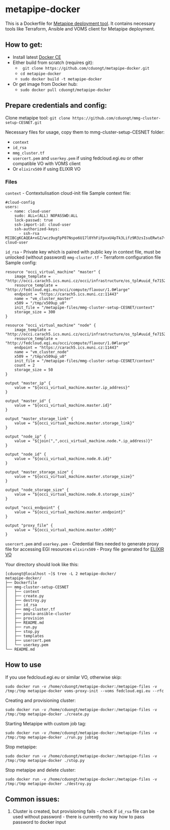 # metapipe-docker
This is a Dockerfile for [Metapipe deployment tool](https://github.com/cduongt/mmg-cluster-setup-CESNET). It contains necessary tools like Terraform, Ansible and VOMS client for Metapipe deployment.

## How to get:
* Install latest [Docker CE](https://docs.docker.com/engine/installation/#server)
* Either build from scratch (requires git):
	* ``` git clone https://github.com/cduongt/metapipe-docker.git```
	* ``` cd metapipe-docker ``` 
	*	```sudo docker build -t metapipe-docker```
* Or get image from Docker hub:
	* ```sudo docker pull cduongt/metapipe-docker ```

## Prepare credentials and config:
Clone metapipe tool:
 ```git clone https://github.com/cduongt/mmg-cluster-setup-CESNET.git```

Necessary files for usage, copy them to mmg-cluster-setup-CESNET folder:
* ```context```
* ```id_rsa```
* ```mmg_cluster.tf```
* ```usercert.pem``` and ```userkey.pem``` if using fedcloud.egi.eu or other compatible VO with VOMS client
* Or ```elixirx509``` if using ELIXIR VO

### Files
 ```context``` - Contextulisation cloud-init file
 Sample context file:
```
#cloud-config
users:
  - name: cloud-user
    sudo: ALL=(ALL) NOPASSWD:ALL
    lock-passwd: true
    ssh-import-id: cloud-user
    ssh-authorized-keys:
      - ssh-rsa
MIIBCgKCAQEA+xGZ/wcz9ugFpP07Nspo6U17l0YhFiFpxxU4pTk3Lifz9R3zsIsuERwta7+fWIfxOo208ett/jhskiVodSEt3QBGh4XBipyWopKwZ93HHaDVZAALi/2A+xTBtWdEo7XGUujKDvC2/aZKukfjpOiUI8AhLAfjmlcD/UZ1QPh0mHsglRNCmpCwmwSXA9VNmhz+PiB+Dml4WWnKW/VHo2ujTXxq7+efMU4H2fny3Se3KYOsFPFGZ1TNQSYlFuShWrHPtiLmUdPoP6CV2mML1tk+l7DIIqXrQhLUKDACeM5roMx0kLhUWB8P+0uj1CNlNN4JRZlC7xFfqiMbFRU9Z4N6YwIDAQAB cloud-user
```
```id_rsa``` - Private key which is paired with public key in context file, must be unlocked (without password)
```mmg-cluster.tf``` - Terraform configuration file
Sample config:
```
resource "occi_virtual_machine" "master" {
	image_template = "http://occi.carach5.ics.muni.cz/occi/infrastructure/os_tpl#uuid_fe71524e_66d3_5d09_8375_c5510ed5ccba_warg_default_shared_230"
	resource_template = "http://fedcloud.egi.eu/occi/compute/flavour/1.0#large"
	endpoint = "https://carach5.ics.muni.cz:11443"
	name = "vm_cluster_master"
	x509 = "/tmp/x509up_u0"
	init_file = "/metapipe-files/mmg-cluster-setup-CESNET/context"
	storage_size = 300
}

resource "occi_virtual_machine" "node" {
	image_template = "http://occi.carach5.ics.muni.cz/occi/infrastructure/os_tpl#uuid_fe71524e_66d3_5d09_8375_c5510ed5ccba_warg_default_shared_230"
	resource_template = "http://fedcloud.egi.eu/occi/compute/flavour/1.0#large"
	endpoint = "https://carach5.ics.muni.cz:11443"
	name = "vm_cluster_node"
	x509 = "/tmp/x509up_u0"
	init_file = "/metapipe-files/mmg-cluster-setup-CESNET/context"
	count = 2
	storage_size = 50
}

output "master_ip" {
	value = "${occi_virtual_machine.master.ip_address}"
}

output "master_id" {
	value = "${occi_virtual_machine.master.id}"
}

output "master_storage_link" {
	value = "${occi_virtual_machine.master.storage_link}"
}

output "node_ip" {
	value = "${join(",",occi_virtual_machine.node.*.ip_address)}"
}

output "node_id" {
	value = "${occi_virtual_machine.node.0.id}"
}

output "master_storage_size" {
	value = "${occi_virtual_machine.master.storage_size}"
}

output "node_storage_size" {
	value = "${occi_virtual_machine.node.0.storage_size}"
}

output "occi_endpoint" {
	value = "${occi_virtual_machine.master.endpoint}"
}

output "proxy_file" {
	value = "${occi_virtual_machine.master.x509}"
}
```
```usercert.pem``` and ```userkey.pem``` - Credential files needed to generate proxy file for accessing EGI resources
```elixirx509``` - Proxy file generated for [ELIXIR VO](https://wiki.egi.eu/wiki/ELIXIR_Virtual_Organisation)

Your directory should look like this:
```
[cduongt@localhost ~]$ tree -L 2 metapipe-docker/
metapipe-docker/
├── Dockerfile
├── mmg-cluster-setup-CESNET
│   ├── context
│   ├── create.py
│   ├── destroy.py
│   ├── id_rsa
│   ├── mmg-cluster.tf
│   ├── pouta-ansible-cluster
│   ├── provision
│   ├── README.md
│   ├── run.py
│   ├── stop.py
│   ├── templates
│   ├── usercert.pem
│   └── userkey.pem
└── README.md

```

## How to use
If you use fedcloud.egi.eu or similar VO, otherwise skip:
```
sudo docker run -v /home/cduongt/metapipe-docker:/metapipe-files -v /tmp:/tmp metapipe-docker voms-proxy-init --voms fedcloud.egi.eu --rfc
```
Creating and provisioning cluster:
```
sudo docker run -v /home/cduongt/metapipe-docker:/metapipe-files -v /tmp:/tmp metapipe-docker ./create.py
```
Starting Metapipe with custom job tag:
```
sudo docker run -v /home/cduongt/metapipe-docker:/metapipe-files -v /tmp:/tmp metapipe-docker ./run.py jobtag
```
Stop metapipe:
```
sudo docker run -v /home/cduongt/metapipe-docker:/metapipe-files -v /tmp:/tmp metapipe-docker ./stop.py
```
Stop metapipe and delete cluster:
```
sudo docker run -v /home/cduongt/metapipe-docker:/metapipe-files -v /tmp:/tmp metapipe-docker ./destroy.py
```

## Common issues:
1) Cluster is created, but provisioning fails - check if ```id_rsa``` file can be used without password - there is currently no way how to pass password to docker input
